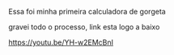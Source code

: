 Essa foi minha primeira calculadora de gorgeta

gravei todo o processo, link esta logo a baixo

https://youtu.be/YH-w2EMcBnI

